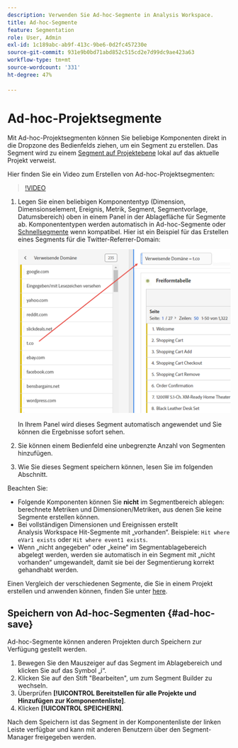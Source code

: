 ```yaml
---
description: Verwenden Sie Ad-hoc-Segmente in Analysis Workspace.
title: Ad-hoc-Segmente
feature: Segmentation
role: User, Admin
exl-id: 1c189abc-ab9f-413c-9be6-0d2fc457230e
source-git-commit: 931e9b0bd71abd852c515cd2e7d99dc9ae423a63
workflow-type: tm+mt
source-wordcount: '331'
ht-degree: 47%

---
```


# Ad-hoc-Projektsegmente

Mit Ad-hoc-Projektsegmenten können Sie beliebige Komponenten direkt in die Dropzone des Bedienfelds ziehen, um ein Segment zu erstellen. Das Segment wird zu einem [Segment auf Projektebene](https://experienceleague.adobe.com/docs/analytics/analyze/analysis-workspace/components/segments/quick-segments.html?#what-are-project-only-segments%3F) lokal auf das aktuelle Projekt verweist.

Hier finden Sie ein Video zum Erstellen von Ad-hoc-Projektsegmenten:

>[!VIDEO](https://video.tv.adobe.com/v/23978/?quality=12)

1. Legen Sie einen beliebigen Komponententyp (Dimension, Dimensionselement, Ereignis, Metrik, Segment, Segmentvorlage, Datumsbereich) oben in einem Panel in der Ablagefläche für Segmente ab. Komponententypen werden automatisch in Ad-hoc-Segmente oder [Schnellsegmente](https://experienceleague.adobe.com/docs/analytics/analyze/analysis-workspace/components/segments/quick-segments.html) wenn kompatibel.
Hier ist ein Beispiel für das Erstellen eines Segments für die Twitter-Referrer-Domain:

   ![](assets/ad-hoc1.png)

   In Ihrem Panel wird dieses Segment automatisch angewendet und Sie können die Ergebnisse sofort sehen.

1. Sie können einem Bedienfeld eine unbegrenzte Anzahl von Segmenten hinzufügen.
1. Wie Sie dieses Segment speichern können, lesen Sie im folgenden Abschnitt.

Beachten Sie:

* Folgende Komponenten können Sie **nicht** im Segmentbereich ablegen: berechnete Metriken und Dimensionen/Metriken, aus denen Sie keine Segmente erstellen können.
* Bei vollständigen Dimensionen und Ereignissen erstellt Analysis Workspace Hit-Segmente mit „vorhanden“. Beispiele: `Hit where eVar1 exists` oder `Hit where event1 exists`.
* Wenn „nicht angegeben“ oder „keine“ im Segmentablagebereich abgelegt werden, werden sie automatisch in ein Segment mit „nicht vorhanden“ umgewandelt, damit sie bei der Segmentierung korrekt gehandhabt werden.

Einen Vergleich der verschiedenen Segmente, die Sie in einem Projekt erstellen und anwenden können, finden Sie unter [here](/help/analyze/analysis-workspace/components/segments/t-freeform-project-segment.md).

## Speichern von Ad-hoc-Segmenten {#ad-hoc-save}

Ad-hoc-Segmente können anderen Projekten durch Speichern zur Verfügung gestellt werden.

1. Bewegen Sie den Mauszeiger auf das Segment im Ablagebereich und klicken Sie auf das Symbol „i“.
1. Klicken Sie auf den Stift &quot;Bearbeiten&quot;, um zum Segment Builder zu wechseln.
1. Überprüfen **[!UICONTROL Bereitstellen für alle Projekte und Hinzufügen zur Komponentenliste]**.
1. Klicken **[!UICONTROL SPEICHERN]**.

Nach dem Speichern ist das Segment in der Komponentenliste der linken Leiste verfügbar und kann mit anderen Benutzern über den Segment-Manager freigegeben werden.
